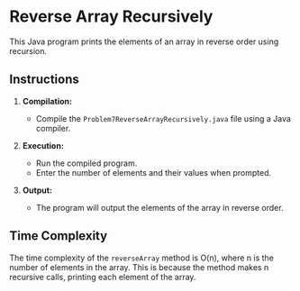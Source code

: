 # Reverse Array Recursively

This Java program prints the elements of an array in reverse order using recursion.

## Instructions

1. **Compilation:**
   - Compile the `Problem7ReverseArrayRecursively.java` file using a Java compiler.

2. **Execution:**
   - Run the compiled program.
   - Enter the number of elements and their values when prompted.

3. **Output:**
   - The program will output the elements of the array in reverse order.

## Time Complexity

The time complexity of the `reverseArray` method is O(n), where n is the number of elements in the array. This is because the method makes n recursive calls, printing each element of the array.

